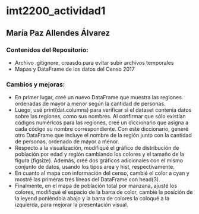 # imt2200_actividad1
## María Paz Allendes Álvarez
### Contenidos del Repositorio:
- Archivo .gitignore, creasdo para evitar subir archivos temporales
- Mapas y DataFrame de los datos del Censo 2017
### Cambios y mejoras:
- En primer lugar, creé un nuevo DataFrame que muestra las regiones ordenadas de mayor a menor según la cantidad de personas.
- Luego, usé print(dat.columns) para verificar si el dataset contenía datos sobre las regiones, como sus nombres. Al confirmar que sólo existían códigos numéricos para las regiones, creé un diccionario que asigna a cada código su nombre correspondiente. Con este diccionario, generé otro DataFrame que incluye el nombre de la región junto con la cantidad de personas, ordenado de mayor a menor.
- Respecto a la visualización, modifiqué el gráfico de distribución de población por edad y región cambiando los colores y el tamaño de la figura (figsize). Además, creé dos gráficos adicionales con el mismo conjunto de datos, usando los tipos area y hist, respectivamente.
- En cuanto al mapa con información del censo, cambié el color a cyan y mostré las primeras tres líneas del DataFrame con head(3).
- Finalmente, en el mapa de población total por manzana, ajusté los colores, modifiqué el espacio de la barra de color, cambié la posición de la leyend poniéndola abajo y la barra de colores la coloqué a la izquierda, para mejorar la presentación visual.
